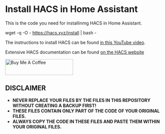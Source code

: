 # Install HACS in Home Assistant
This is the code you need for installinmg HACS in Home Assistant. 

wget -q -O - https://hacs.xyz/install | bash -

The instructions to install HACS can be found [in this YouTube video](https://youtu.be/BNQw--FCp24).

Extensive HACS documentation can be found [on the HACS website](https://hacs.xyz/)

<a href="https://www.buymeacoffee.com/smarthomejunkie" target="_blank"><img src="https://cdn.buymeacoffee.com/buttons/default-blue.png" alt="Buy Me A Coffee" height="51" width="217" ></a>

## DISCLAIMER
* **NEVER REPLACE YOUR FILES BY THE FILES IN THIS REPOSITORY WITHOUT CREATING A BACKUP FIRST!**
* **THESE FILES CONTAIN ONLY PART OF THE CODE OF YOUR ORIGINAL FILES.**
* **ALWAYS COPY THE CODE IN THESE FILES AND PASTE THEM WITHIN YOUR ORIGINAL FILES.**
